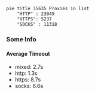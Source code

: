 
```mermaid
pie title 35635 Proxies in list
    "HTTP" : 23049
    "HTTPS": 5237
    "SOCKS" : 11318
```

### Some Info
#### Average Timeout

- mixed: 2.7s
- http: 1.3s
- https: 8.7s
- socks: 6.6s